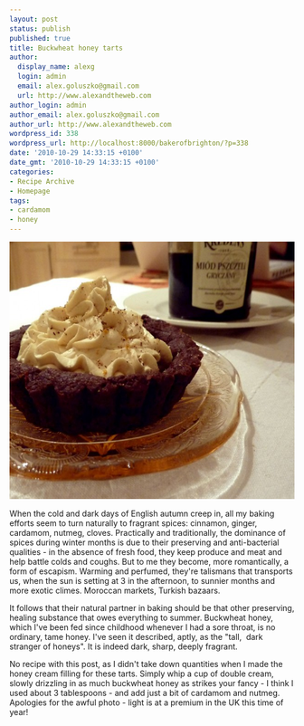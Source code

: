 ```yaml
---
layout: post
status: publish
published: true
title: Buckwheat honey tarts
author:
  display_name: alexg
  login: admin
  email: alex.goluszko@gmail.com
  url: http://www.alexandtheweb.com
author_login: admin
author_email: alex.goluszko@gmail.com
author_url: http://www.alexandtheweb.com
wordpress_id: 338
wordpress_url: http://localhost:8000/bakerofbrighton/?p=338
date: '2010-10-29 14:33:15 +0100'
date_gmt: '2010-10-29 14:33:15 +0100'
categories:
- Recipe Archive
- Homepage
tags:
- cardamom
- honey
---
```

<p><a href="/images/2010/10/P1000194-copy.jpg"><img class="alignnone size-medium wp-image-343" title="Buckwheat honey tarts" src="/images/2010/10/P1000194-copy-620x455.jpg" alt="Buckwheat honey tarts" width="620" height="455" /></a></p>
<p>When the cold and dark days of English autumn creep in, all my baking efforts seem to turn naturally to fragrant spices: cinnamon, ginger, cardamom, nutmeg, cloves. Practically and traditionally, the dominance of spices during winter months is due to their preserving and anti-bacterial qualities - in the absence of fresh food, they keep produce and meat and help battle colds and coughs. But to me they become, more romantically, a form of escapism. Warming and perfumed, they're talismans that transports us, when the sun is setting at 3 in the afternoon, to sunnier months and more exotic climes. Moroccan markets, Turkish bazaars.</p>
<p>It follows that their natural partner in baking should be that other preserving, healing substance that owes everything to summer. Buckwheat honey, which I've been fed since childhood whenever I had a sore throat, is no ordinary, tame honey. I've seen it described, aptly, as the "tall,  dark stranger of honeys". It is indeed dark, sharp, deeply fragrant.</p>
<p>No recipe with this post, as I didn't take down quantities when I made the honey cream filling for these tarts. Simply whip a cup of double cream, slowly drizzling in as much buckwheat honey as strikes your fancy - I think I used about 3 tablespoons - and add just a bit of cardamom and nutmeg. Apologies for the awful photo - light is at a premium in the UK this time of year!</p>
